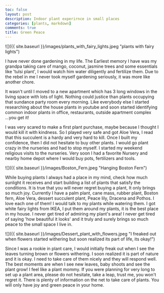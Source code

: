 ```yaml
---
toc: false
layout: post
description: Indoor plant experirnce in small places
categories: [plants, markdown]
comments: true
title: Green Peace
---
```


![]({{ site.baseurl }}/images/plants_with_fairy_lights.jpeg "plants with fairy lights")

I have never done gardening in my life. The Earliest memory I have was my grandpa taking care of mango, coconut, jasmine trees and some essentials like 'tulsi plant', I would watch him water diligently and fertilize them. Due to the rebel in me I never took myself gardening seriously, it was more like another chore. 


It wasn't until I moved to a new apartment which has 3 long windows in the living space with lots of light. Nothing could justice than plants occupying that sundance party room every morning. Like everybody else I started researching about the house plants in youtube and soon started identifying common indoor plants in office, restaurants, outside apartment complex ...you get it!


I was very scared to make a first plant purchase, maybe because I thought I would kill it with kindness. So I played very safe and got Aloe Vera, I read that this succulent is a hardy and very hard to kill. Once I built my confidence, then I did not hesitate to buy other plants. I would go plant crazy in the nurseries and had to stop myself. I started my weekend religious visits to the nurseries. Very soon I had a favorite Nursery and nearby home depot where I would buy pots, fertilizers and tools. 


![]({{ site.baseurl }}/images/Boston_Fern.jpeg "Hanging Boston Fern")


While buying plants I always had a place in my mind, check how much sunlight it receives and start building a list of plants that satisfy the conditions. It is true that you will never regret buying a plant, It only brings so much joy. Currently I have a palm plant, cane mass, rubber plant, Boston fern, Aloe Vera, dessert succulent plant, Peace lily, Dracena and Pothos. I love each one of them! I would talk to my plants while watering them. I got white fairy lights from IKEA, I put them around my plants, it is the best place in my house. I never get tired of admiring my plant's area! I never get tired of saying 'how beautiful it looks' and it truly and surely brings so much peace to the small space I live in. 


![]({{ site.baseurl }}/images/Dessert_plant_with_flowers.jpeg "I freaked out when flowers started withering but soon realized its part of life, its okay!")


Since I was a rookie in plant care, I would initially freak out when I see the leaves turning brown or flowers withering. I soon realized it is part of nature and it is okay. I need to take care of them nicely and they will respond well. 
The best moments are when I see new leaves, baby shoots and see the plant grow! I feel like a plant mommy. If you were planning for very long to set up a plant area, please do not hesitate, take a leap, trust me, you won't regret it. There is plenty of information on the net to take care of plants. You will only have joy and green peace in your home.



